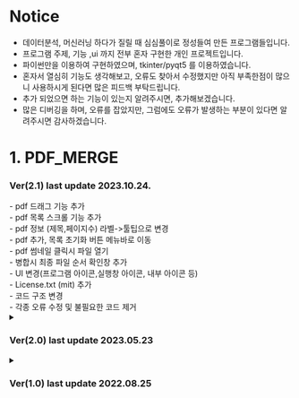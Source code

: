 # Notice
- 데이터분석, 머신러닝 하다가 질릴 때 심심풀이로 정성들여 만든 프로그램들입니다.
- 프로그램 주제, 기능 ,ui 까지 전부 혼자 구현한 개인 프로젝트입니다. 
- 파이썬만을 이용하여 구현하였으며, tkinter/pyqt5 를 이용하였습니다. 
- 혼자서 열심히 기능도 생각해보고, 오류도 찾아서 수정했지만 아직 부족한점이 많으니 사용하시게 된다면 많은 피드백 부탁드립니다.
- 추가 되었으면 하는 기능이 있는지 알려주시면, 추가해보겠습니다.
- 많은 디버깅을 하며, 오류를 잡았지만, 그럼에도 오류가 발생하는 부분이 있다면 알려주시면 감사하겠습니다.

# 1. PDF_MERGE
  <h3> Ver(2.1) last update 2023.10.24.</h3>
  - pdf 드래그 기능 추가 <br>
  - pdf 목록 스크롤 기능 추가  <br>
  - pdf 정보 (제목,페이지수) 라벨->툴팁으로 변경 <br>
  - pdf 추가, 목록 초기화 버튼 메뉴바로 이동 <br>
  - pdf 썸네일 클릭시 파일 열기 <br>
  - 병합시 최종 파일 순서 확인창 추가 <br>
  - UI 변경(프로그램 아이콘,실행창 아이콘, 내부 아이콘 등) <br>
  - License.txt (mit) 추가 <br>
  - 코드 구조 변경 <br>
  - 각종 오류 수정 및 불필요한 코드 제거 <br>

  <details>
  <summary> <h3> Ver(2.0) last update 2023.05.23 </h3></summary>
  - pypdf2->pypdf4로 변경 <br>
  - gui프로그램 변경(tkinter -> pyqt5) <br>
  - pdf 정보 (제목,페이지수) 라벨 표시 <br>
  - pdf 썸네일 추가 <br>
  - UI 변경(up,down 버튼 등)
  - 각종 오류 수정 및 불필요한 코드제거 <br>
  </details>

  <details>
  <summary> <h3> Ver(1.0) last update 2022.08.25 </h3></summary>
  - tkinter 구현 <br>
  - 파일 (제목,페이지수) 라벨에 표기 <br>
  - 각종 오류 수정 및 불필요한 코드제거 <br>
  </details>
  

  
